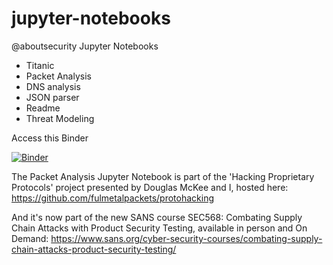 # jupyter-notebooks
@aboutsecurity Jupyter Notebooks

- Titanic 
- Packet Analysis
- DNS analysis
- JSON parser
- Readme
- Threat Modeling

Access this Binder 

[![Binder](https://mybinder.org/badge_logo.svg)](https://mybinder.org/v2/gh/aboutsecurity/jupyter-notebooks/HEAD)

The Packet Analysis Jupyter Notebook is part of the 'Hacking Proprietary Protocols' project presented by Douglas McKee and I, hosted here:
https://github.com/fulmetalpackets/protohacking

And it's now part of the new SANS course SEC568: Combating Supply Chain Attacks with Product Security Testing, available in person and On Demand: https://www.sans.org/cyber-security-courses/combating-supply-chain-attacks-product-security-testing/
